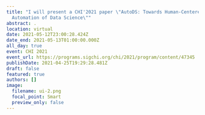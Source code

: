 ```yaml
---
title: "I will present a CHI'2021 paper \"AutoDS: Towards Human-Centered
  Automation of Data Science\""
abstract: .
location: virtual
date: 2021-05-12T23:00:28.424Z
date_end: 2021-05-13T01:00:00.000Z
all_day: true
event: CHI 2021
event_url: https://programs.sigchi.org/chi/2021/program/content/47345
publishDate: 2021-04-25T19:29:28.481Z
draft: false
featured: true
authors: []
image:
  filename: ui-2.png
  focal_point: Smart
  preview_only: false
---
```

